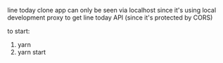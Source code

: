 line today clone app
can only be seen via localhost since it's using local development proxy to get line today API (since it's protected by CORS)

to start:

1. yarn
2. yarn start

